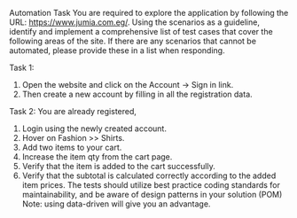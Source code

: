 Automation Task
You are required to explore the application by following the URL: https://www.jumia.com.eg/. Using the scenarios as a guideline, identify and implement a comprehensive list of test cases that cover the following areas of the site. If there are any scenarios that cannot be automated, please provide these in a list when responding.

Task 1:
1. Open the website and click on the Account -> Sign in link.
2. Then create a new account by filling in all the registration data.

Task 2: You are already registered,
1. Login using the newly created account.
2. Hover on Fashion >> Shirts.
3. Add two items to your cart.
4. Increase the item qty from the cart page.
5. Verify that the item is added to the cart successfully.
6. Verify that the subtotal is calculated correctly according to the added item prices.
The tests should utilize best practice coding standards for maintainability, and be aware of design patterns in your solution (POM)
Note: using data-driven will give you an advantage.


